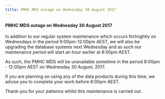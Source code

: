```yaml
---
title: PMHC MDS outage on Wednesday 30 August 2017
---
```


<h4>PMHC MDS outage on Wednesday 30 August 2017</h4>

<p>In addition to our regular system maintenance which occurs fortnightly on Wednesdays in the period 9:00pm-12:00pm AEST, we will also be upgrading the database systems next Wednesday and as such our maintenance period will start an hour earlier at 8:00pm AEST.</p>

<p>As such,  the PMHC MDS will be unavailable sometime in the period 8:00pm - 12:00pm AEST on Wednesday 30 August, 2017.</p>

<p>If you are planning on using any of the data products during this time, we advise you to complete your work before 8:00pm AEST.</p>

<p>Thank-you for your patience whilst this maintenance is carried out.</p>

